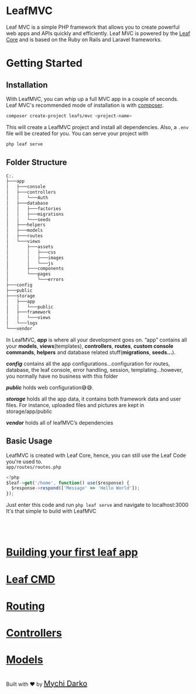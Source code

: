 # LeafMVC

Leaf MVC is a simple PHP framework that allows you to create powerful web apps and APIs quickly and efficiently. Leaf MVC is powered by the [Leaf Core](https://leaf-docs.netlify.com) and is based on the Ruby on Rails and Laravel frameworks.

# Getting Started
## Installation
With LeafMVC, you can whip up a full MVC app in a couple of seconds. Leaf MVC's recommended mode of installation is with [composer](https://getcomposer.org).
```bash
composer create-project leafs/mvc <project-name>
```
This will create a LeafMVC project and install all dependencies. Also, a `.env` file will be created for you.
You can serve your project with 
```bash
php leaf serve
```

## Folder Structure
```bash
C:.
├───app
│   ├───console
│   ├───controllers
│   │   └───Auth
│   ├───database
│   │   ├───factories
│   │   ├───migrations
│   │   └───seeds
│   ├───helpers
│   ├───models
│   ├───routes
│   └───views
│       ├───assets
│       │   ├───css
│       │   ├───images
│       │   └───js
│       ├───components
│       └───pages
│           └───errors
├───config
├───public
├───storage
│   ├───app
│   │   └───public
│   ├───framework
│   │   └───views
│   └───logs
└───vendor
```
In LeafMVC, ***app*** is where all your development goes on. “app” contains all your **models**, **views**(templates), **controllers**, **routes**, **custom console commands**, **helpers** and database related stuff(**migrations**, **seeds…**).


***config*** contains all the app configurations…configuration for routes, database, the leaf console, error handling, session, templating…however, you normally have no business with this folder


***public*** holds web configuration😅😅.


***storage*** holds all the app data, it contains both framework data and user files. For instance, uploaded files and pictures are kept in storage/app/public


***vendor*** holds all of leafMVC’s dependencies


## Basic Usage
LeafMVC is created with Leaf Core, hence, you can still use the Leaf Code you're used to.<br>
`app/routes/routes.php`
```javascript
<?php
$leaf->get('/home', function() use($response) {
  $response->respond(['Message' => 'Hello World']);
});
```
Just enter this code and run `php leaf serve` and navigate to localhost:3000
It's that simple to build with LeafMVC

<br>
<br>

# <a href="#/first-app/">Building your first leaf app</a>
# <a href="#/cmd/">Leaf CMD</a>
# <a href="#/routing/">Routing</a>
# <a href="#/controllers/">Controllers</a>
# <a href="#/models/">Models</a>

<br>
Built with ❤ by <a href="https://mychi.netlify.com" style="font-size: 20px; color: #111;" target="_blank">Mychi Darko</a>